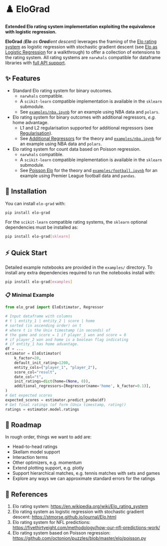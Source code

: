 # :chess_pawn: EloGrad

**Extended Elo rating system implementation exploiting the equivalence with logistic regression.**

**EloGrad** _(**Elo** as **Grad**ient descent)_ leverages the framing of the 
[Elo rating system](https://en.wikipedia.org/wiki/Elo_rating_system)
as logistic regression with stochastic gradient descent
(see [Elo as Logistic Regression](intro.md) for a walkthrough)
to offer a collection of extensions to the rating system.
All rating systems are `narwhals` compatible for dataframe libraries with 
[full API support](https://narwhals-dev.github.io/narwhals/).

## :sparkles: Features

- Standard Elo rating system for binary outcomes.
    - `narwhals` compatible.
    - A `scikit-learn` compatible implementation is available in the `sklearn` submodule.
    - See [`examples/nba.ipynb`](https://github.com/cookepm/elo-grad/blob/main/examples/nba.ipynb) for an example using NBA data and `polars`.
- Elo rating system for binary outcomes with additional regressors, *e.g.* home advantage.
    - L1 and L2 regularisation supported for additional regressors (see [Regularisation](https://cookepm.github.io/elo-grad/feature_ref/regularisation/)). 
    - See [Additional Regressors](https://cookepm.github.io/elo-grad/feature_ref/additional_regressors/) for the theory and [`examples/nba.ipynb`](https://github.com/cookepm/elo-grad/blob/main/examples/nba.ipynb) for an example using NBA data and `polars`.
- Elo rating system for count data based on Poisson regression.
    - `narwhals` compatible.
    - A `scikit-learn` compatible implementation is available in the `sklearn` submodule.
    - See [Poisson Elo](https://cookepm.github.io/elo-grad/feature_ref/poisson.md) for the theory and [`examples/football.ipynb`](https://github.com/cookepm/elo-grad/blob/main/examples/football.ipynb) for an example using Premier League football data and `pandas`.

## :book: Installation

You can install `elo-grad` with:
```bash
pip install elo-grad
```
For the `scikit-learn` compatible rating systems, the `sklearn` optional dependencies must be installed as:
```bash
pip install elo-grad[sklearn]
```

## :zap: Quick Start

Detailed example notebooks are provided in the `examples/` directory.
To install any extra dependencies required to run the notebooks install with:
```bash
pip install elo-grad[examples]
```

### :clipboard: Minimal Example

```python
from elo_grad import EloEstimator, Regressor

# Input dataframe with columns 
# t | entity_1 | entity_2 | score | home
# sorted (in ascending order) on t
# where t is the Unix timestamp (in seconds) of
# the game and score = 1 if player_1 won and score = 0 
# if player_2 won and home is a boolean flag indicating 
# if entity_1 has home advantage.
df = ...
estimator = EloEstimator(
    k_factor=20, 
    default_init_rating=1200,
    entity_cols=("player_1", "player_2"),
    score_col="result",
    date_col="t",
    init_ratings=dict(home=(None, 0)),
    additional_regressors=[Regressor(name='home', k_factor=0.1)],
)
# Get expected scores
expected_scores = estimator.predict_proba(df)
# Get final ratings (of form (Unix timestamp, rating))
ratings = estimator.model.ratings
```

## :compass: Roadmap

In rough order, things we want to add are:

- Head-to-head ratings
- Skellam model support
- Interaction terms
- Other optimizers, e.g. momentum
- Extend plotting support, e.g. plotly
- Support hierarchical matches, e.g. tennis matches with sets and games
- Explore any ways we can approximate standard errors for the ratings

## :blue_book: References

1. Elo rating system: https://en.wikipedia.org/wiki/Elo_rating_system
2. Elo rating system as logistic regression with stochastic gradient descent: https://stmorse.github.io/journal/Elo.html
3. Elo rating system for NFL predictions: https://fivethirtyeight.com/methodology/how-our-nfl-predictions-work/
4. Elo rating system based on Poisson regression: https://github.com/octonion/puzzles/blob/master/elo/poisson.py
